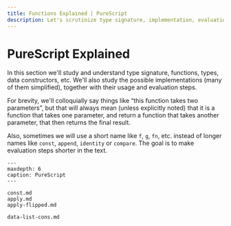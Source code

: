 ```yaml
---
title: Functions Explained | PureScript
description: Let's scrutinize type signature, implementation, evaluation and use of several functions with practical examples.
---
```


# PureScript Explained

In this section we'll study and understand type signature, functions, types, data constructors, etc.
We'll also study the possible implementations (many of them simplified), together with their usage and evaluation steps.

For brevity, we'll colloquially say things like “this function takes two parameters”, but that will always mean (unless explicitly noted) that it is a function that takes one parameter, and return a function that takes another parameter, that then returns the final result.

Also, sometimes we will use a short name like `f`, `g`, `fn`, etc. instead of longer names like `const`,  `append`, `identity` or `compare`.
The goal is to make evaluation steps shorter in the text.

```{toctree}
---
maxdepth: 6
caption: PureScript
---

const.md
apply.md
apply-flipped.md

data-list-cons.md
```
